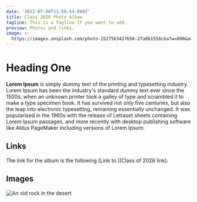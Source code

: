 ```yaml
---
date: '2022-07-08T11:50:54.000Z'
title: Class 2028 Photo Album
tagline: This is a Tagline If you want to add.
preview: Photos and links.
image: >-
  https://images.unsplash.com/photo-1527563427650-2fa0b1558cba?w=800&auto=format&fit=crop&q=60&ixlib=rb-4.0.3&ixid=M3wxMjA3fDB8MHxzZWFyY2h8NDR8fHNjaG9vbCUyMGtpZHMlMjB0cmlwfGVufDB8MHwwfHx8Mg%3D%3D
---
```


# Heading One

**Lorem Ipsum** is simply dummy text of the printing and typesetting industry. Lorem Ipsum has been the industry's standard dummy text ever since the 1500s, when an unknown printer took a galley of type and scrambled it to make a type specimen book. It has survived not only five centuries, but also the leap into electronic typesetting, remaining essentially unchanged. It was popularised in the 1960s with the release of Letraset sheets containing Lorem Ipsum passages, and more recently with desktop publishing software like Aldus PageMaker including versions of Lorem Ipsum.


## Links

The link for the album is the following [Link to ](Class of 2028 link).

## Images

![An old rock in the desert](https://images.unsplash.com/photo-1654475677192-2d869348bb4c?ixlib=rb-1.2.1&ixid=MnwxMjA3fDB8MHxwaG90by1wYWdlfHx8fGVufDB8fHx8&auto=format&fit=crop&w=1170&q=80)
